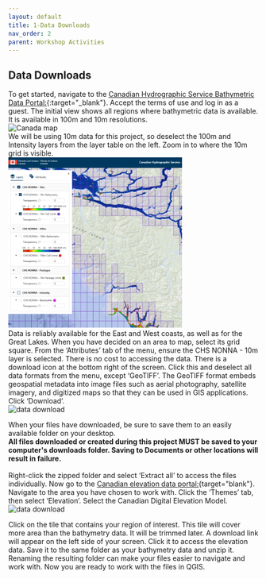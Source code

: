 ```yaml
---
layout: default
title: 1-Data Downloads
nav_order: 2
parent: Workshop Activities
---
```


## Data Downloads
To get started, navigate to the [Canadian Hydrographic Service Bathymetric Data Portal:](https://data.chs-shc.ca/dashboard/map){:target="_blank"}. Accept the terms of use and log in as a guest. The initial view shows all regions where bathymetric data is available. It is available in 100m and 10m resolutions. <br>
<img src="images/canada.png" style="width:300px;" alt="Canada map"> 
<br>We will be using 10m data for this project, so deselect the 100m and Intensity layers from the layer table on the left. Zoom in to where the 10m grid is visible.<br>
<img src="images/10m.png" style="width:350px;" alt="10 meter grid">
<br>  Data is reliably available for the East and West coasts, as well as for the Great Lakes. When you have decided on an area to map, select its grid square. From the ‘Attributes’ tab of the menu, ensure the CHS NONNA - 10m layer is selected. There is no cost to accessing the data. There is a download icon at the bottom right of the screen. Click this and deselect all data formats from the menu, except ‘GeoTIFF’. The GeoTIFF format embeds geospatial metadata into image files such as aerial photography, satellite imagery, and digitized maps so that they can be used in GIS applications. Click ‘Download’.<br>
<img src="images/download.png" style="width:250px;" alt="data download">

When your files have downloaded, be sure to save them to an easily available folder on your desktop. <br>
**All files downloaded or created during this project MUST be saved to your computer's downloads folder. Saving to Documents or other locations will result in failure.**<br>
<br>Right-click the zipped folder and select ‘Extract all’ to access the files individually. Now go to the [Canadian elevation data portal:](https://ftp.maps.canada.ca/pub/nrcan_rncan/vector/index/html/geospatial_product_index_en.html){target="blank"}. Navigate to the area you have chosen to work with. Click the ‘Themes’ tab, then select ‘Elevation’. Select the Canadian Digital Elevation Model. <br>
<img src="images/elev_dl.png" style="width:300px;" alt="data download"> 

Click on the tile that contains your region of interest. This tile will cover more area than the bathymetry data. It will be trimmed later. A download link will appear on the left side of your screen. Click it to access the elevation data. Save it to the same folder as your bathymetry data and unzip it. Renaming the resulting folder can make your files easier to navigate and work with. Now you are ready to work with the files in QGIS. 
